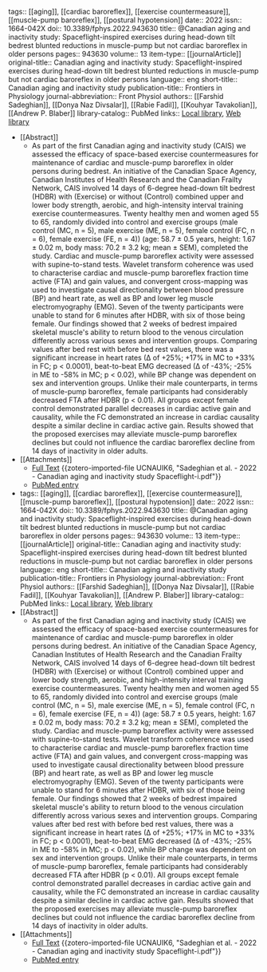 tags:: [[aging]], [[cardiac baroreflex]], [[exercise countermeasure]], [[muscle-pump baroreflex]], [[postural hypotension]]
date:: 2022
issn:: 1664-042X
doi:: 10.3389/fphys.2022.943630
title:: @Canadian aging and inactivity study: Spaceflight-inspired exercises during head-down tilt bedrest blunted reductions in muscle-pump but not cardiac baroreflex in older persons
pages:: 943630
volume:: 13
item-type:: [[journalArticle]]
original-title:: Canadian aging and inactivity study: Spaceflight-inspired exercises during head-down tilt bedrest blunted reductions in muscle-pump but not cardiac baroreflex in older persons
language:: eng
short-title:: Canadian aging and inactivity study
publication-title:: Frontiers in Physiology
journal-abbreviation:: Front Physiol
authors:: [[Farshid Sadeghian]], [[Donya Naz Divsalar]], [[Rabie Fadil]], [[Kouhyar Tavakolian]], [[Andrew P. Blaber]]
library-catalog:: PubMed
links:: [Local library](zotero://select/library/items/UKXXBAPT), [Web library](https://www.zotero.org/users/8784047/items/UKXXBAPT)

- [[Abstract]]
	- As part of the first Canadian aging and inactivity study (CAIS) we assessed the efficacy of space-based exercise countermeasures for maintenance of cardiac and muscle-pump baroreflex in older persons during bedrest. An initiative of the Canadian Space Agency, Canadian Institutes of Health Research and the Canadian Frailty Network, CAIS involved 14 days of 6-degree head-down tilt bedrest (HDBR) with (Exercise) or without (Control) combined upper and lower body strength, aerobic, and high-intensity interval training exercise countermeasures. Twenty healthy men and women aged 55 to 65, randomly divided into control and exercise groups (male control (MC, n = 5), male exercise (ME, n = 5), female control (FC, n = 6), female exercise (FE, n = 4)) (age: 58.7 ± 0.5 years, height: 1.67 ± 0.02 m, body mass: 70.2 ± 3.2 kg; mean ± SEM), completed the study. Cardiac and muscle-pump baroreflex activity were assessed with supine-to-stand tests. Wavelet transform coherence was used to characterise cardiac and muscle-pump baroreflex fraction time active (FTA) and gain values, and convergent cross-mapping was used to investigate causal directionality between blood pressure (BP) and heart rate, as well as BP and lower leg muscle electromyography (EMG). Seven of the twenty participants were unable to stand for 6 minutes after HDBR, with six of those being female. Our findings showed that 2 weeks of bedrest impaired skeletal muscle's ability to return blood to the venous circulation differently across various sexes and intervention groups. Comparing values after bed rest with before bed rest values, there was a significant increase in heart rates (∆ of +25%; +17% in MC to +33% in FC; p < 0.0001), beat-to-beat EMG decreased (∆ of -43%; -25% in ME to -58% in MC; p < 0.02), while BP change was dependent on sex and intervention groups. Unlike their male counterparts, in terms of muscle-pump baroreflex, female participants had considerably decreased FTA after HDBR (p < 0.01). All groups except female control demonstrated parallel decreases in cardiac active gain and causality, while the FC demonstrated an increase in cardiac causality despite a similar decline in cardiac active gain. Results showed that the proposed exercises may alleviate muscle-pump baroreflex declines but could not influence the cardiac baroreflex decline from 14 days of inactivity in older adults.
- [[Attachments]]
	- [Full Text](https://www.frontiersin.org/articles/10.3389/fphys.2022.943630/pdf) {{zotero-imported-file UCNAUIK6, "Sadeghian et al. - 2022 - Canadian aging and inactivity study Spaceflight-i.pdf"}}
	- [PubMed entry](http://www.ncbi.nlm.nih.gov/pubmed/36213230)
- tags:: [[aging]], [[cardiac baroreflex]], [[exercise countermeasure]], [[muscle-pump baroreflex]], [[postural hypotension]]
  date:: 2022
  issn:: 1664-042X
  doi:: 10.3389/fphys.2022.943630
  title:: @Canadian aging and inactivity study: Spaceflight-inspired exercises during head-down tilt bedrest blunted reductions in muscle-pump but not cardiac baroreflex in older persons
  pages:: 943630
  volume:: 13
  item-type:: [[journalArticle]]
  original-title:: Canadian aging and inactivity study: Spaceflight-inspired exercises during head-down tilt bedrest blunted reductions in muscle-pump but not cardiac baroreflex in older persons
  language:: eng
  short-title:: Canadian aging and inactivity study
  publication-title:: Frontiers in Physiology
  journal-abbreviation:: Front Physiol
  authors:: [[Farshid Sadeghian]], [[Donya Naz Divsalar]], [[Rabie Fadil]], [[Kouhyar Tavakolian]], [[Andrew P. Blaber]]
  library-catalog:: PubMed
  links:: [Local library](zotero://select/library/items/UKXXBAPT), [Web library](https://www.zotero.org/users/8784047/items/UKXXBAPT)
- [[Abstract]]
	- As part of the first Canadian aging and inactivity study (CAIS) we assessed the efficacy of space-based exercise countermeasures for maintenance of cardiac and muscle-pump baroreflex in older persons during bedrest. An initiative of the Canadian Space Agency, Canadian Institutes of Health Research and the Canadian Frailty Network, CAIS involved 14 days of 6-degree head-down tilt bedrest (HDBR) with (Exercise) or without (Control) combined upper and lower body strength, aerobic, and high-intensity interval training exercise countermeasures. Twenty healthy men and women aged 55 to 65, randomly divided into control and exercise groups (male control (MC, n = 5), male exercise (ME, n = 5), female control (FC, n = 6), female exercise (FE, n = 4)) (age: 58.7 ± 0.5 years, height: 1.67 ± 0.02 m, body mass: 70.2 ± 3.2 kg; mean ± SEM), completed the study. Cardiac and muscle-pump baroreflex activity were assessed with supine-to-stand tests. Wavelet transform coherence was used to characterise cardiac and muscle-pump baroreflex fraction time active (FTA) and gain values, and convergent cross-mapping was used to investigate causal directionality between blood pressure (BP) and heart rate, as well as BP and lower leg muscle electromyography (EMG). Seven of the twenty participants were unable to stand for 6 minutes after HDBR, with six of those being female. Our findings showed that 2 weeks of bedrest impaired skeletal muscle's ability to return blood to the venous circulation differently across various sexes and intervention groups. Comparing values after bed rest with before bed rest values, there was a significant increase in heart rates (∆ of +25%; +17% in MC to +33% in FC; p < 0.0001), beat-to-beat EMG decreased (∆ of -43%; -25% in ME to -58% in MC; p < 0.02), while BP change was dependent on sex and intervention groups. Unlike their male counterparts, in terms of muscle-pump baroreflex, female participants had considerably decreased FTA after HDBR (p < 0.01). All groups except female control demonstrated parallel decreases in cardiac active gain and causality, while the FC demonstrated an increase in cardiac causality despite a similar decline in cardiac active gain. Results showed that the proposed exercises may alleviate muscle-pump baroreflex declines but could not influence the cardiac baroreflex decline from 14 days of inactivity in older adults.
- [[Attachments]]
	- [Full Text](https://www.frontiersin.org/articles/10.3389/fphys.2022.943630/pdf) {{zotero-imported-file UCNAUIK6, "Sadeghian et al. - 2022 - Canadian aging and inactivity study Spaceflight-i.pdf"}}
	- [PubMed entry](http://www.ncbi.nlm.nih.gov/pubmed/36213230)
